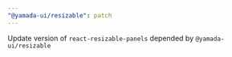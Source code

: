 ```yaml
---
"@yamada-ui/resizable": patch
---
```


Update version of `react-resizable-panels` depended by `@yamada-ui/resizable`
